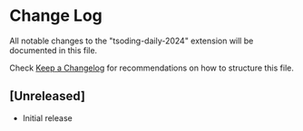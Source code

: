 # Change Log

All notable changes to the "tsoding-daily-2024" extension will be documented in this file.

Check [Keep a Changelog](http://keepachangelog.com/) for recommendations on how to structure this file.

## [Unreleased]

- Initial release
